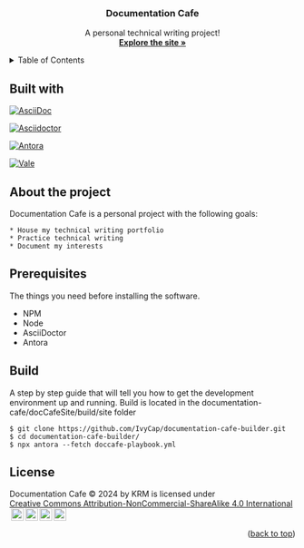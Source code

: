 <!-- PROJECT SHIELDS -->
<!-- [![MIT License][license-shield]][license-url] -->

<!-- PROJECT LOGO -->
<br />
<div align="center">
  <h3 align="center">Documentation Cafe</h3>

  <p align="center">
    A personal technical writing project!
        <br />
    <a href="https://documentation.cafe"><strong>Explore the site »</strong></a>
    <br />
  </p>
</div>


<!-- TABLE OF CONTENTS -->
<details>
  <summary>Table of Contents</summary>
  <ol>
    <li><a href="#about-the-project">Built with</a></li>    
    <li><a href="#prerequisites">Prerequisites</a></li>
    <li><a href="#installation">Installation</a></li>
    <li><a href="#usage">Usage</a></li>
    <li><a href="#license">License</a></li>
  </ol>
</details>

## Built with


[![AsciiDoc][asciidoc.org]][Asciidoc-url] 

[![Asciidoctor][asciidoctor.org]][Asciidoctor-url]

[![Antora][antora.org]][Antora-url]

[![Vale][vale.sh]][Vale-url]

<!-- [![Rust][rust-lang.org]][Rust-url]

[![Bevy][bevyengine.org]][Bevy-url] -->

## About the project
Documentation Cafe is a personal project with the following goals:

    * House my technical writing portfolio
    * Practice technical writing
    * Document my interests

## Prerequisites

The things you need before installing the software.

* NPM
* Node
* AsciiDoctor
* Antora

## Build

A step by step guide that will tell you how to get the development environment up and running. 
Build is located in the documentation-cafe/docCafeSite/build/site folder

```
$ git clone https://github.com/IvyCap/documentation-cafe-builder.git
$ cd documentation-cafe-builder/
$ npx antora --fetch doccafe-playbook.yml
```


## License 
 <p xmlns:cc="http://creativecommons.org/ns#" xmlns:dct="http://purl.org/dc/terms/"><span property="dct:title">Documentation Cafe © 2024</span> by <span property="cc:attributionName">KRM</span> is licensed under <a href="https://creativecommons.org/licenses/by-nc-sa/4.0/" target="_blank" rel="license noopener noreferrer" style="display:inline-block;">Creative Commons Attribution-NonCommercial-ShareAlike 4.0 International<img style="height:22px!important;margin-left:3px;vertical-align:text-bottom;" src="https://mirrors.creativecommons.org/presskit/icons/cc.svg?ref=chooser-v1" alt=""><img style="height:22px!important;margin-left:3px;vertical-align:text-bottom;" src="https://mirrors.creativecommons.org/presskit/icons/by.svg?ref=chooser-v1" alt=""><img style="height:22px!important;margin-left:3px;vertical-align:text-bottom;" src="https://mirrors.creativecommons.org/presskit/icons/nc.svg?ref=chooser-v1" alt=""><img style="height:22px!important;margin-left:3px;vertical-align:text-bottom;" src="https://mirrors.creativecommons.org/presskit/icons/sa.svg?ref=chooser-v1" alt=""></a></p> 

<p align="right">(<a href="#readme-top">back to top</a>)</p>

<!-- MARKDOWN LINKS & IMAGES -->
<!-- https://www.markdownguide.org/basic-syntax/#reference-style-links -->
<!-- [license-shield]: https://img.shields.io/github/license/othneildrew/Best-README-Template.svg?style=for-the-badge
[license-url]: https://github.com/IvyCap/dungeonbuilder/blob/main/LICENSE -->
[asciidoc.org]: https://img.shields.io/badge/Asciidoc-0769AD?style=for-the-badge&logo=asciidoc&logoColor=white
[Asciidoc-url]: https://asciidoc.org/
[asciidoctor.org]: https://img.shields.io/badge/Asciidoctor-DD0031?style=for-the-badge&logo=asciidoctor&logoColor=white
[Asciidoctor-url]: https://asciidoctor.org/
[antora.org]: https://img.shields.io/badge/Antora-FF2D20?style=for-the-badge&logo=antora&logoColor=white
[Antora-url]: https://antora.org/
[vale.sh]: https://img.shields.io/badge/Vale-99d98c?style=for-the-badge&logo=vale&logoColor=black
[Vale-url]: https://vale.sh/